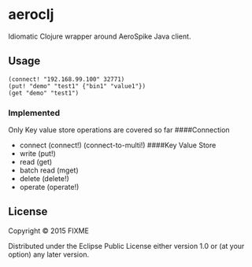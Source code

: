 # aeroclj

Idiomatic Clojure wrapper around AeroSpike Java client.

## Usage

    (connect! "192.168.99.100" 32771)
    (put! "demo" "test1" {"bin1" "value1"})
    (get "demo" "test1")


### Implemented
Only Key value store operations are covered so far
####Connection
* connect (connect!) (connect-to-multi!)
####Key Value Store
* write (put!)
* read (get)
* batch read (mget)
* delete (delete!)
* operate (operate!)


## License

Copyright © 2015 FIXME

Distributed under the Eclipse Public License either version 1.0 or (at
your option) any later version.
